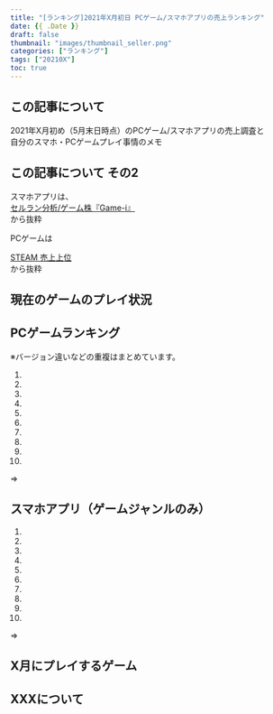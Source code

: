 ```yaml
---
title: "[ランキング]2021年X月初日 PCゲーム/スマホアプリの売上ランキング"
date: {{ .Date }}
draft: false
thumbnail: "images/thumbnail_seller.png"
categories: ["ランキング"]
tags: ["20210X"]
toc: true
---
```


## この記事について
2021年X月初め（5月末日時点）のPCゲーム/スマホアプリの売上調査と  
自分のスマホ・PCゲームプレイ事情のメモ  


## この記事について その2
スマホアプリは、  
[セルラン分析/ゲーム株『Game-i』](https://game-i.daa.jp/)  
から抜粋  
  
  
PCゲームは  

[STEAM 売上上位](https://store.steampowered.com/)  
から抜粋  
  


## 現在のゲームのプレイ状況


## PCゲームランキング
※バージョン違いなどの重複はまとめています。  
  
 1. 
 2. 
 3. 
 4. 
 5. 
 6. 
 7. 
 8. 
 9. 
10. 
  
=>
  

## スマホアプリ（ゲームジャンルのみ）
 1. 
 2. 
 3. 
 4. 
 5. 
 6. 
 7. 
 8. 
 9. 
10. 
  
=>
  


## X月にプレイするゲーム
  


## XXXについて
  

  